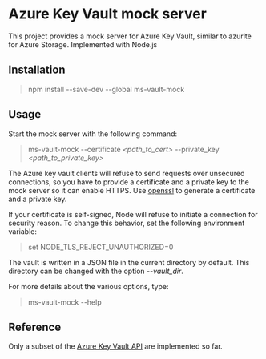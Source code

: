 # Azure Key Vault mock server

This project provides a mock server for Azure Key Vault, similar to azurite for Azure Storage.
Implemented with Node.js

## Installation

> npm install --save-dev --global ms-vault-mock

## Usage

Start the mock server with the following command:
> ms-vault-mock --certificate *<path_to_cert>* --private_key *<path_to_private_key>*

The Azure key vault clients will refuse to send requests over unsecured connections, 
so you have to provide a certificate and a private key to the mock server so it can enable HTTPS. Use [openssl](https://www.openssl.org/) to generate a certificate and a private key.

If your certificate is self-signed, Node will refuse to initiate a connection for security reason.
To change this behavior, set the following environment variable:
> set NODE_TLS_REJECT_UNAUTHORIZED=0

The vault is written in a JSON file in the current directory by default.
This directory can be changed with the option *--vault_dir*.

For more details about the various options, type:
> ms-vault-mock --help

## Reference

Only a subset of the [Azure Key Vault API](https://docs.microsoft.com/en-us/rest/api/keyvault/) are implemented so far.
